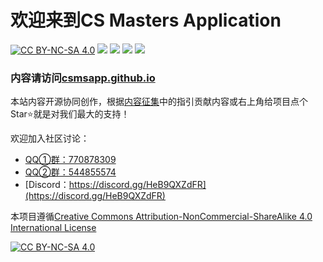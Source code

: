 # 欢迎来到CS Masters Application

[![CC BY-NC-SA 4.0][cc-by-nc-sa-shield]][cc-by-nc-sa] [![](https://img.shields.io/github/stars/csmsapp/csmsapp.github.io.svg)](https://github.com/csmsapp/csmsapp.github.io/stargazers) [![](https://img.shields.io/github/forks/csmsapp/csmsapp.github.io.svg)](https://github.com/csmsapp/csmsapp.github.io/network/members) [![](https://img.shields.io/github/commit-activity/y/csmsapp/csmsapp.github.io)](https://github.com/csmsapp/csmsapp.github.io/graphs/commit-activity) [![](https://img.shields.io/badge/Application-CS%20Masters-9cf)](https://csmsapp.github.io/)

### 内容请访问[csmsapp.github.io](https://csmsapp.github.io/)

本站内容开源协同创作，根据[内容征集](内容征集.md)中的指引贡献内容或右上角给项目点个Star:star:就是对我们最大的支持！

欢迎加入社区讨论：
* [QQ①群：770878309](https://jq.qq.com/?_wv=1027&k=Bx7hEAfh)
* [QQ②群：544855574](https://jq.qq.com/?_wv=1027&k=ujTUjy2N)
* [Discord：https://discord.gg/HeB9QXZdFR](https://discord.gg/HeB9QXZdFR)

本项目遵循[Creative Commons Attribution-NonCommercial-ShareAlike 4.0 International License][cc-by-nc-sa]

[![CC BY-NC-SA 4.0][cc-by-nc-sa-image]][cc-by-nc-sa]

[cc-by-nc-sa]: http://creativecommons.org/licenses/by-nc-sa/4.0/
[cc-by-nc-sa-image]: https://licensebuttons.net/l/by-nc-sa/4.0/88x31.png
[cc-by-nc-sa-shield]: https://img.shields.io/badge/License-CC%20BY--NC--SA%204.0-lightgrey.svg
